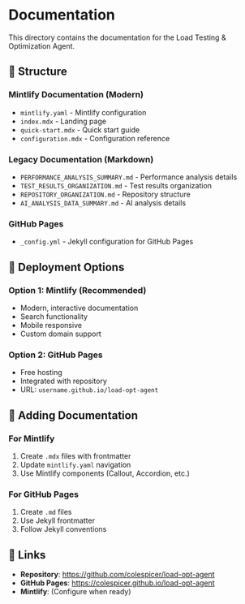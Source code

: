# Documentation

This directory contains the documentation for the Load Testing & Optimization Agent.

## 📁 Structure

### Mintlify Documentation (Modern)
- `mintlify.yaml` - Mintlify configuration
- `index.mdx` - Landing page
- `quick-start.mdx` - Quick start guide
- `configuration.mdx` - Configuration reference

### Legacy Documentation (Markdown)
- `PERFORMANCE_ANALYSIS_SUMMARY.md` - Performance analysis details
- `TEST_RESULTS_ORGANIZATION.md` - Test results organization
- `REPOSITORY_ORGANIZATION.md` - Repository structure
- `AI_ANALYSIS_DATA_SUMMARY.md` - AI analysis details

### GitHub Pages
- `_config.yml` - Jekyll configuration for GitHub Pages

## 🚀 Deployment Options

### Option 1: Mintlify (Recommended)
- Modern, interactive documentation
- Search functionality
- Mobile responsive
- Custom domain support

### Option 2: GitHub Pages
- Free hosting
- Integrated with repository
- URL: `username.github.io/load-opt-agent`

## 📝 Adding Documentation

### For Mintlify
1. Create `.mdx` files with frontmatter
2. Update `mintlify.yaml` navigation
3. Use Mintlify components (Callout, Accordion, etc.)

### For GitHub Pages
1. Create `.md` files
2. Use Jekyll frontmatter
3. Follow Jekyll conventions

## 🔗 Links

- **Repository**: https://github.com/colespicer/load-opt-agent
- **GitHub Pages**: https://colespicer.github.io/load-opt-agent
- **Mintlify**: (Configure when ready) 